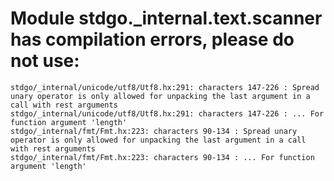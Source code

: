 # Module stdgo._internal.text.scanner has compilation errors, please do not use:
```
stdgo/_internal/unicode/utf8/Utf8.hx:291: characters 147-226 : Spread unary operator is only allowed for unpacking the last argument in a call with rest arguments
stdgo/_internal/unicode/utf8/Utf8.hx:291: characters 147-226 : ... For function argument 'length'
stdgo/_internal/fmt/Fmt.hx:223: characters 90-134 : Spread unary operator is only allowed for unpacking the last argument in a call with rest arguments
stdgo/_internal/fmt/Fmt.hx:223: characters 90-134 : ... For function argument 'length'

```

